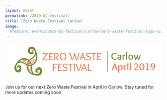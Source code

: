 ```yaml
---
layout: event
permalink: /2019-02-festival/
title: "Zero Waste Festival Carlow"
image:
  #feature: events/2019-02-festival/carlow-zero-waste-festival-logo-v1.jpg
---
```


<picture> <source media="(min-width: 650px)" srcset="/images/events/2019-02-festival/carlow-zero-waste-festival-logo-wide.jpg"> <img src="/images/events/2019-02-festival/carlow-zero-waste-festival-logo-long.jpg" alt="Zero Waste Festival Carlow" style="width:auto;"> </picture>

Join us for our next Zero Waste Festival in April in Carlow. Stay tuned for more updates coming soon.